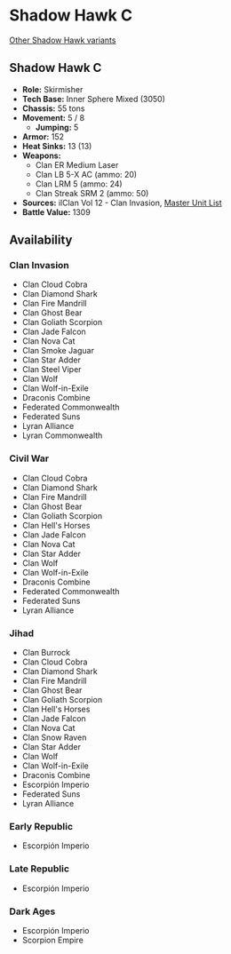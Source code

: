# Shadow Hawk C

[Other Shadow Hawk variants](../shadow_hawk.md)

## Shadow Hawk C
- **Role:** Skirmisher
- **Tech Base:** Inner Sphere Mixed (3050)
- **Chassis:** 55 tons
- **Movement:** 5 / 8
  - **Jumping:** 5
- **Armor:** 152
- **Heat Sinks:** 13 (13)
- **Weapons:**
  - Clan ER Medium Laser
  - Clan LB 5-X AC (ammo: 20)
  - Clan LRM 5 (ammo: 24)
  - Clan Streak SRM 2 (ammo: 50)
- **Sources:** ilClan Vol 12 - Clan Invasion, [Master Unit List](http://masterunitlist.info/Unit/Details/2895/shadow-hawk-c)
- **Battle Value:** 1309

## Availability

### Clan Invasion
- Clan Cloud Cobra
- Clan Diamond Shark
- Clan Fire Mandrill
- Clan Ghost Bear
- Clan Goliath Scorpion
- Clan Jade Falcon
- Clan Nova Cat
- Clan Smoke Jaguar
- Clan Star Adder
- Clan Steel Viper
- Clan Wolf
- Clan Wolf-in-Exile
- Draconis Combine
- Federated Commonwealth
- Federated Suns
- Lyran Alliance
- Lyran Commonwealth

### Civil War
- Clan Cloud Cobra
- Clan Diamond Shark
- Clan Fire Mandrill
- Clan Ghost Bear
- Clan Goliath Scorpion
- Clan Hell's Horses
- Clan Jade Falcon
- Clan Nova Cat
- Clan Star Adder
- Clan Wolf
- Clan Wolf-in-Exile
- Draconis Combine
- Federated Commonwealth
- Federated Suns
- Lyran Alliance

### Jihad
- Clan Burrock
- Clan Cloud Cobra
- Clan Diamond Shark
- Clan Fire Mandrill
- Clan Ghost Bear
- Clan Goliath Scorpion
- Clan Hell's Horses
- Clan Jade Falcon
- Clan Nova Cat
- Clan Snow Raven
- Clan Star Adder
- Clan Wolf
- Clan Wolf-in-Exile
- Draconis Combine
- Escorpión Imperio
- Federated Suns
- Lyran Alliance

### Early Republic
- Escorpión Imperio

### Late Republic
- Escorpión Imperio

### Dark Ages
- Escorpión Imperio
- Scorpion Empire

